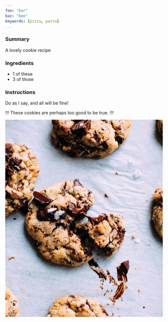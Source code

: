 ```yaml
---
foo: "bar"
baz: "bee"
keywords: [pizza, pasta]
...
```


### Summary

A lovely cookie recipe

### Ingredients

- 1 of these
- 3 of those

### Instructions

Do as I say, and all will be fine!

!!!
These cookies are perhaps too good to be true.
!!!

![A lovely cookie!](img/cookie.jpg)
